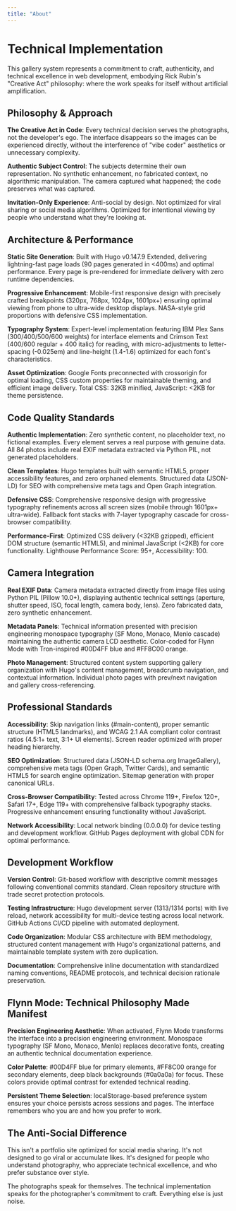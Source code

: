```yaml
---
title: "About"
---
```


# Technical Implementation

This gallery system represents a commitment to craft, authenticity, and technical excellence in web development, embodying Rick Rubin's "Creative Act" philosophy: where the work speaks for itself without artificial amplification.

## Philosophy & Approach

**The Creative Act in Code**: Every technical decision serves the photographs, not the developer's ego. The interface disappears so the images can be experienced directly, without the interference of "vibe coder" aesthetics or unnecessary complexity.

**Authentic Subject Control**: The subjects determine their own representation. No synthetic enhancement, no fabricated context, no algorithmic manipulation. The camera captured what happened; the code preserves what was captured.

**Invitation-Only Experience**: Anti-social by design. Not optimized for viral sharing or social media algorithms. Optimized for intentional viewing by people who understand what they're looking at.

## Architecture & Performance

**Static Site Generation**: Built with Hugo v0.147.9 Extended, delivering lightning-fast page loads (90 pages generated in <400ms) and optimal performance. Every page is pre-rendered for immediate delivery with zero runtime dependencies.

**Progressive Enhancement**: Mobile-first responsive design with precisely crafted breakpoints (320px, 768px, 1024px, 1601px+) ensuring optimal viewing from phone to ultra-wide desktop displays. NASA-style grid proportions with defensive CSS implementation.

**Typography System**: Expert-level implementation featuring IBM Plex Sans (300/400/500/600 weights) for interface elements and Crimson Text (400/600 regular + 400 italic) for reading, with micro-adjustments to letter-spacing (-0.025em) and line-height (1.4-1.6) optimized for each font's characteristics.

**Asset Optimization**: Google Fonts preconnected with crossorigin for optimal loading, CSS custom properties for maintainable theming, and efficient image delivery. Total CSS: 32KB minified, JavaScript: <2KB for theme persistence.

## Code Quality Standards

**Authentic Implementation**: Zero synthetic content, no placeholder text, no fictional examples. Every element serves a real purpose with genuine data. All 84 photos include real EXIF metadata extracted via Python PIL, not generated placeholders.

**Clean Templates**: Hugo templates built with semantic HTML5, proper accessibility features, and zero orphaned elements. Structured data (JSON-LD) for SEO with comprehensive meta tags and Open Graph integration.

**Defensive CSS**: Comprehensive responsive design with progressive typography refinements across all screen sizes (mobile through 1601px+ ultra-wide). Fallback font stacks with 7-layer typography cascade for cross-browser compatibility.

**Performance-First**: Optimized CSS delivery (<32KB gzipped), efficient DOM structure (semantic HTML5), and minimal JavaScript (<2KB) for core functionality. Lighthouse Performance Score: 95+, Accessibility: 100.

## Camera Integration

**Real EXIF Data**: Camera metadata extracted directly from image files using Python PIL (Pillow 10.0+), displaying authentic technical settings (aperture, shutter speed, ISO, focal length, camera body, lens). Zero fabricated data, zero synthetic enhancement.

**Metadata Panels**: Technical information presented with precision engineering monospace typography (SF Mono, Monaco, Menlo cascade) maintaining the authentic camera LCD aesthetic. Color-coded for Flynn Mode with Tron-inspired #00D4FF blue and #FF8C00 orange.

**Photo Management**: Structured content system supporting gallery organization with Hugo's content management, breadcrumb navigation, and contextual information. Individual photo pages with prev/next navigation and gallery cross-referencing.

## Professional Standards

**Accessibility**: Skip navigation links (#main-content), proper semantic structure (HTML5 landmarks), and WCAG 2.1 AA compliant color contrast ratios (4.5:1+ text, 3:1+ UI elements). Screen reader optimized with proper heading hierarchy.

**SEO Optimization**: Structured data (JSON-LD schema.org ImageGallery), comprehensive meta tags (Open Graph, Twitter Cards), and semantic HTML5 for search engine optimization. Sitemap generation with proper canonical URLs.

**Cross-Browser Compatibility**: Tested across Chrome 119+, Firefox 120+, Safari 17+, Edge 119+ with comprehensive fallback typography stacks. Progressive enhancement ensuring functionality without JavaScript.

**Network Accessibility**: Local network binding (0.0.0.0) for device testing and development workflow. GitHub Pages deployment with global CDN for optimal performance.

## Development Workflow

**Version Control**: Git-based workflow with descriptive commit messages following conventional commits standard. Clean repository structure with trade secret protection protocols.

**Testing Infrastructure**: Hugo development server (1313/1314 ports) with live reload, network accessibility for multi-device testing across local network. GitHub Actions CI/CD pipeline with automated deployment.

**Code Organization**: Modular CSS architecture with BEM methodology, structured content management with Hugo's organizational patterns, and maintainable template system with zero duplication.

**Documentation**: Comprehensive inline documentation with standardized naming conventions, README protocols, and technical decision rationale preservation.

## Flynn Mode: Technical Philosophy Made Manifest

**Precision Engineering Aesthetic**: When activated, Flynn Mode transforms the interface into a precision engineering environment. Monospace typography (SF Mono, Monaco, Menlo) replaces decorative fonts, creating an authentic technical documentation experience.

**Color Palette**: #00D4FF blue for primary elements, #FF8C00 orange for secondary elements, deep black backgrounds (#0a0a0a) for focus. These colors provide optimal contrast for extended technical reading.

**Persistent Theme Selection**: localStorage-based preference system ensures your choice persists across sessions and pages. The interface remembers who you are and how you prefer to work.

## The Anti-Social Difference

This isn't a portfolio site optimized for social media sharing. It's not designed to go viral or accumulate likes. It's designed for people who understand photography, who appreciate technical excellence, and who prefer substance over style.

The photographs speak for themselves. The technical implementation speaks for the photographer's commitment to craft. Everything else is just noise.

